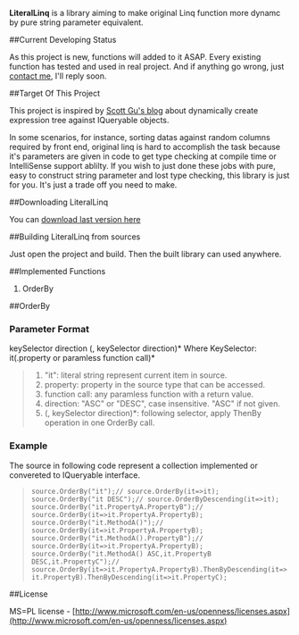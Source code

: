 **LiteralLinq** is a library aiming to make original Linq function more dynamc by pure string parameter equivalent.

##Current Developing Status

As this project is new, functions will added to it ASAP. Every existing function has tested and used in real project. And if anything go wrong, just [contact me](wengyuansheng@hotmail.com), I'll reply soon.

##Target Of This Project

This project is inspired by [Scott Gu's blog](http://weblogs.asp.net/scottgu/archive/2008/01/07/dynamic-linq-part-1-using-the-linq-dynamic-query-library.aspx) about dynamically create expression tree against IQueryable objects.

In some scenarios, for instance, sorting datas against random columns required by front end, original linq is hard to accomplish the task because it's parameters are given in code to get type checking at compile time or IntelliSense support ablilty. If you wish to just done these jobs with pure, easy to construct string parameter and lost type checking, this library is just for you. It's just a trade off you need to make.

##Downloading LiteralLinq

You can [download last version here](https://github.com/wengys/LiteralLinq/archive/master.zip) 

##Building LiteralLinq from sources

Just open the project and build. Then the built library can used anywhere.

##Implemented Functions

1. OrderBy

##OrderBy

### Parameter Format

keySelector direction (, keySelector direction)*
Where KeySelector:
it(.property or paramless function call)* 
>1. "it": literal string represent current item in source. 
>2. property: property in the source type that can be accessed.
>3. function call: any paramless function with a return value.
>4. direction: "ASC" or "DESC", case insensitive. "ASC" if not given.
>5. (, keySelector direction)*: following selector, apply ThenBy operation in one OrderBy call.

### Example

The source in following code represent a collection implemented or convereted to IQueryable interface.

> `source.OrderBy("it");// source.OrderBy(it=>it);`
> `source.OrderBy("it DESC");// source.OrderByDescending(it=>it);`
> `source.OrderBy("it.PropertyA.PropertyB");// source.OrderBy(it=>it.PropertyA.PropertyB);`
> `source.OrderBy("it.MethodA()");// source.OrderBy(it=>it.PropertyA.PropertyB);`
> `source.OrderBy("it.MethodA().PropertyB");// source.OrderBy(it=>it.PropertyA.PropertyB);`
> `source.OrderBy("it.MethodA() ASC,it.PropertyB DESC,it.PropertyC");// source.OrderBy(it=>it.PropertyA.PropertyB).ThenByDescending(it=>it.PropertyB).ThenByDescending(it=>it.PropertyC);`

##License

MS=PL license - [http://www.microsoft.com/en-us/openness/licenses.aspx](http://www.microsoft.com/en-us/openness/licenses.aspx)
